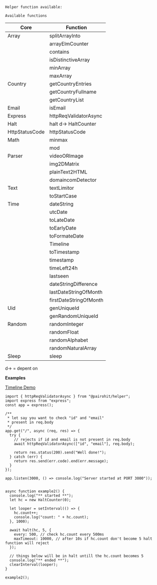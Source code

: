 `Helper function available:`

`Available functions`

| Core           | Function               |
| -------------- | ---------------------- |
| Array          | splitArrayInto         |
|                | arrayElmCounter        |
|                | contains               |
|                | isDistinctiveArray     |
|                | minArray               |
|                | maxArray               |
| Country        | getCountryEntries      |
|                | getCountryFullname     |
|                | getCountryList         |
| Email          | isEmail                |
| Express        | httpReqValidatorAsync  |
| Halt           | halt d-> HaltCounter   |
| HttpStatusCode | httpStatusCode         |
| Math           | minmax                 |
|                | mod                    |
| Parser         | videoORImage           |
|                | img2DMatrix            |
|                | plainText2HTML         |
|                | domaincomDetector      |
| Text           | textLimitor            |
|                | toStartCase            |
| Time           | dateString             |
|                | utcDate                |
|                | toLateDate             |
|                | toEarlyDate            |
|                | toFormateDate          |
|                | Timeline               |
|                | toTimestamp            |
|                | timestamp              |
|                | timeLeft24h            |
|                | lastseen               |
|                | dateStringDifference   |
|                | lastDateStringOfMonth  |
|                | firstDateStringOfMonth |
| Uid            | genUniqueId            |
|                | genRandomUniqueId      |
| Random         | randomInteger          |
|                | randomFloat            |
|                | randomAlphabet         |
|                | randomNaturalArray     |
| Sleep          | sleep                  |

d-> = depent on

**Examples**

[Timeline Demo](https://codesandbox.io/embed/tender-burnell-dbx3f?fontsize=14&hidenavigation=1&theme=dark")

```
import { httpReqValidatorAsync } from "@pairohit/helper";
import express from "express";
const app = express();

/**
 * let say you want to check "id" and "email"
 * present in req.body
 */
app.get("/", async (req, res) => {
  try {
    // rejects if id and email is not present in req.body
    await httpReqValidatorAsync(["id", "email"], req.body);

    return res.status(200).send("Well done!");
  } catch (err) {
    return res.send(err.code).end(err.message);
  }
});

app.listen(3000, () => console.log("Server started at PORT 3000"));

```

```

async function example2() {
  console.log("** started **");
  let hc = new HaltCounter(0);

  let looper = setInterval(() => {
    hc.count++;
    console.log("count: " + hc.count);
  }, 1000);

  await halt(hc, 5, {
    every: 500, // check hc.count every 500ms
    maxTimeout: 10000, // after 10s if hc.count don't become 5 halt function will reject
  });

  // things below will be in halt untill the hc.count becomes 5
  console.log("** ended **");
  clearInterval(looper);
}

example2();

```